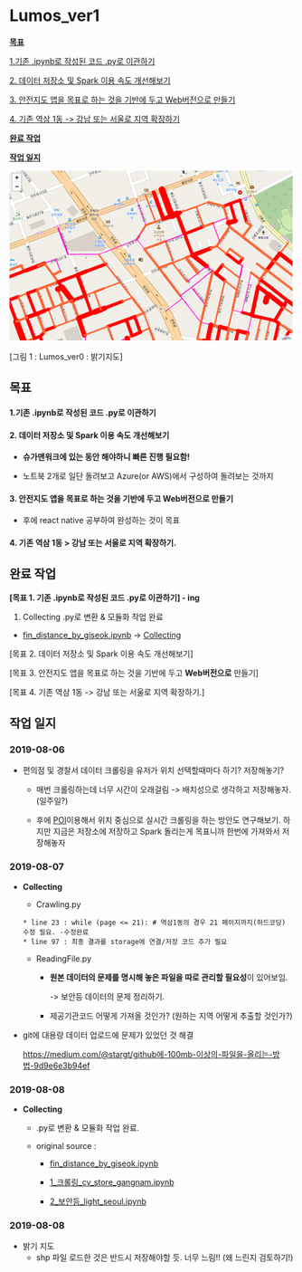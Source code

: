 # Lumos_ver1

[**목표**](#목표)

  [1.기존 .ipynb로 작성된 코드 .py로 이관하기](#목표1)
  
  [2. 데이터 저장소 및 Spark 이용 속도 개선해보기](#목표2)
  
  [3. 안전지도 앱을 목표로 하는 것을 기반에 두고 Web버전으로 만들기](#목표3)
  
  [4. 기존 역삼 1동 -> 강남 또는 서울로 지역 확장하기](#목표4)
  
[**완료 작업**](#완료-작업)

[**작업 일지**](#작업-일지)


![밝기지도](https://github.com/lumos9x/DEV/blob/master/4_%EC%9D%B4%EA%B4%80%EB%8C%80%EC%83%81%EC%BD%94%EB%93%9C/Lumos_ver0/6_%EB%B0%9C%ED%91%9C%EC%9E%90%EB%A3%8C/3_%EB%B0%9D%EA%B8%B0%EC%A7%80%EB%8F%84zoom.PNG?raw=true)

[그림 1 : Lumos_ver0 : 밝기지도]





## 목표 
<a name="목표1"></a>
#### 1.기존 .ipynb로 작성된 코드 .py로 이관하기  


<a name="목표2"></a>
#### 2. 데이터 저장소 및 Spark 이용 속도 개선해보기
- **슈가맨워크에 있는 동안 해야하니 빠른 진행 필요함!**  

- 노트북 2개로 일단 돌려보고 Azure(or AWS)에서 구성하여 돌려보는 것까지

  
<a name="목표3"></a>
#### 3. 안전지도 앱을 목표로 하는 것을 기반에 두고 Web버전으로 만들기

- 후에 react native 공부하여 완성하는 것이 목표  

  
<a name="목표4"></a>
#### 4. 기존 역삼 1동 > 강남 또는 서울로 지역 확장하기.  


## 완료 작업  

**[목표 1. 기존 .ipynb로 작성된 코드 .py로 이관하기] - ing** 

1.  Collecting   .py로 변환 & 모듈화 작업 완료
   - [fin_distance_by_giseok.ipynb](https://github.com/lumos9x/DEV/blob/master/4_%EC%9D%B4%EA%B4%80%EB%8C%80%EC%83%81%EC%BD%94%EB%93%9C/fin_distance_by_giseok.ipynb) -> [Collecting](https://github.com/lumos9x/Lumos_ver1/tree/master/Collecting)  



[목표 2. 데이터 저장소 및 Spark 이용 속도 개선해보기]  

[목표 3. 안전지도 앱을 목표로 하는 것을 기반에 두고 **Web버전으로** 만들기]  

[목표 4. 기존 역삼 1동 -> 강남 또는 서울로 지역 확장하기.]  


## 작업 일지 

### 2019-08-06

- 편의점 및 경찰서 데이터 크롤링을 유저가 위치 선택할때마다 하기? 저장해놓기?

  - 매번 크롤링하는데 너무 시간이 오래걸림 -> 배치성으로 생각하고 저장해놓자. (일주일?)

  - 후에 [POI]("[https://developers.kakao.com/docs/restapi/local#%EC%B9%B4%ED%85%8C%EA%B3%A0%EB%A6%AC-%EA%B2%80%EC%83%89](https://developers.kakao.com/docs/restapi/local#카테고리-검색)")이용해서 위치 중심으로 실시간 크롤링을 하는 방안도 연구해보기. 하지만 지금은 저장소에 저장하고 Spark 돌리는게 목표니까 한번에 가져와서 저장해놓자  


### 2019-08-07

- **Collecting**

  - Crawling.py

  ```
  * line 23 : while (page <= 21): # 역삼1동의 경우 21 페이지까지(하드코딩) 수정 필요. -수정완료
  * line 97 : 최종 결과를 storage에 연결/저장 코드 추가 필요
  ```

  - ReadingFile.py

    - **원본 데이터의 문제를 명시해 놓은 파일을 따로 관리할 필요성**이 있어보임. 

      -> 보안등 데이터의 문제 정리하기.

    - 제공기관코드 어떻게 가져올 것인가? (원하는 지역 어떻게 추출할 것인가?)



- git에 대용량 데이터 업로드에 문제가 있었던 것 해결

  <https://medium.com/@stargt/github에-100mb-이상의-파일을-올리는-방법-9d9e6e3b94ef>  


### 2019-08-08

- **Collecting**  

  -  .py로 변환 & 모듈화 작업 완료.

    - original source :

      - [fin_distance_by_giseok.ipynb](https://github.com/lumos9x/DEV/blob/master/4_이관대상코드/fin_distance_by_giseok.ipynb)

      - [1_크롤링_cv_store_gangnam.ipynb](https://github.com/lumos9x/DEV/blob/master/4_이관대상코드/Lumos_ver0/1_Data-수집-및-가공/1_크롤링_cv_store_gangnam.ipynb)
      - [2_보안등_light_seoul.ipynb](https://github.com/lumos9x/DEV/blob/master/4_이관대상코드/Lumos_ver0/1_Data-수집-및-가공/2_보안등_light_seoul.ipynb)

  
### 2019-08-08
- 밝기 지도 
    - shp 파일 로드한 것은 반드시 저장해야할 듯. 너무 느림!! (왜 느린지 검토하기!)

  
